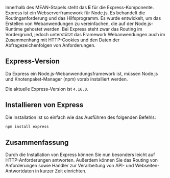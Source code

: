 Innerhalb des MEAN-Stapels steht das **E** für die Express-Komponente. Express ist ein Webserverframework für Node.js. Es behandelt die Routinganforderung und das Hilfsprogramm. Es wurde entwickelt, um das Erstellen von Webanwendungen zu vereinfachen, die auf der Node.js-Runtime gehostet werden. Bei Express steht zwar das Routing im Vordergrund, jedoch unterstützt das Framework Webanwendungen auch im Zusammenhang mit HTTP-Cookies und den Daten der Abfragezeichenfolgen von Anforderungen.

## <a name="express-version"></a>Express-Version

Da Express ein Node.js-Webanwendungsframework ist, müssen Node.js und Knotenpaket-Manager (npm) vorab installiert werden.

Die aktuelle Express-Version ist `4.16.0`.

## <a name="how-to-install-express"></a>Installieren von Express

Die Installation ist so einfach wie das Ausführen des folgenden Befehls:

   ```bash
   npm install express
   ```

## <a name="summary"></a>Zusammenfassung

Durch die Installation von Express können Sie nun besonders leicht auf HTTP-Anforderungen antworten. Außerdem können Sie das Routing von Anforderungen sowie Handler zur Verarbeitung von API- und Webseiten-Antwortdaten in kurzer Zeit einrichten.
